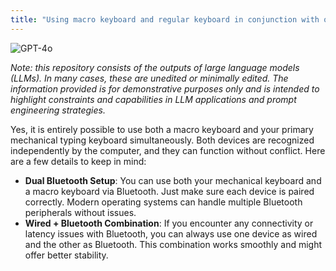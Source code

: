 ```yaml
---
title: "Using macro keyboard and regular keyboard in conjunction with one another"
---
```

![GPT-4o](https://img.shields.io/badge/GPT--4o-3333FF?style=for-the-badge&logo=openai&logoColor=white)



*Note: this repository consists of the outputs of large language models (LLMs). In many cases, these are unedited or minimally edited. The information provided is for demonstrative purposes only and is intended to highlight constraints and capabilities in LLM applications and prompt engineering strategies.*


Yes, it is entirely possible to use both a macro keyboard and your primary mechanical typing keyboard simultaneously. Both devices are recognized independently by the computer, and they can function without conflict. Here are a few details to keep in mind:

- **Dual Bluetooth Setup**: You can use both your mechanical keyboard and a macro keyboard via Bluetooth. Just make sure each device is paired correctly. Modern operating systems can handle multiple Bluetooth peripherals without issues.
- **Wired + Bluetooth Combination**: If you encounter any connectivity or latency issues with Bluetooth, you can always use one device as wired and the other as Bluetooth. This combination works smoothly and might offer better stability.

 

 

